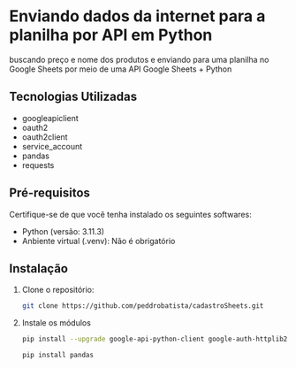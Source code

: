 # Enviando dados da internet para a planilha por API em Python

buscando preço e nome dos produtos e enviando para uma planilha
no Google Sheets por meio de uma API Google Sheets + Python

## Tecnologias Utilizadas

- googleapiclient
- oauth2
- oauth2client
- service_account
- pandas
- requests

## Pré-requisitos

Certifique-se de que você tenha instalado os seguintes softwares:

- Python (versão: 3.11.3)
- Anbiente virtual (.venv): Não é obrigatório

## Instalação

1. Clone o repositório:

   ```bash
   git clone https://github.com/peddrobatista/cadastroSheets.git

   ```

2. Instale os módulos

   ```bash
   pip install --upgrade google-api-python-client google-auth-httplib2 google-auth-oauthlib
   ```

   ```bash
   pip install pandas
   ```
